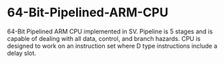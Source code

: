 # 64-Bit-Pipelined-ARM-CPU
64-Bit Pipelined ARM CPU implemented in SV. Pipeline is 5 stages and is capable of dealing
with all data, control, and branch hazards. CPU is designed to work on an instruction set where
D type instructions include a delay slot. 

